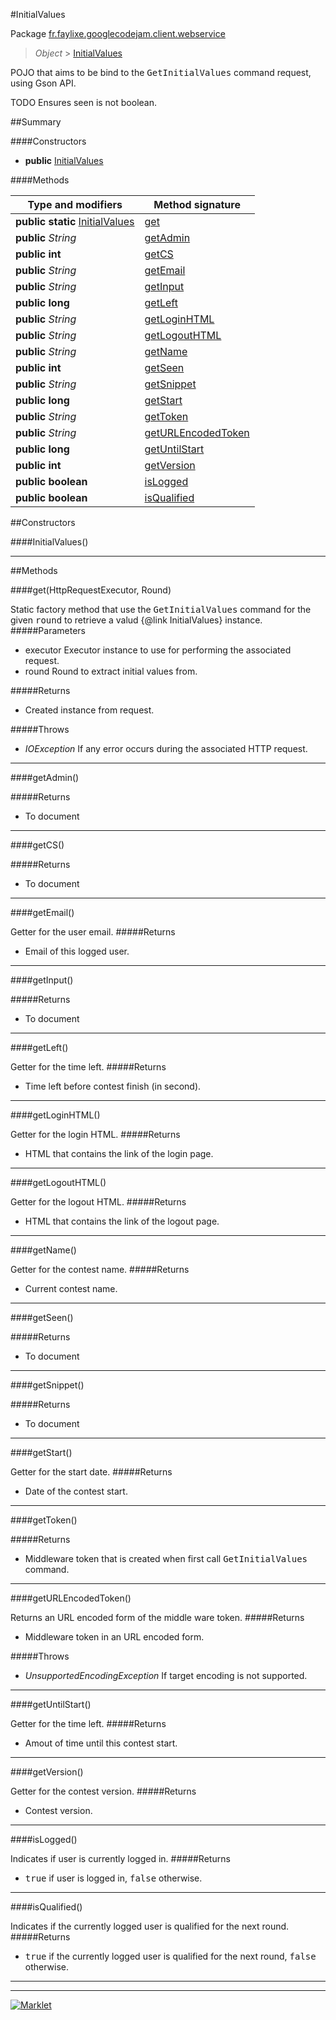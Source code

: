 #InitialValues

Package [fr.faylixe.googlecodejam.client.webservice](README.md)<br>
> *Object* > [InitialValues](InitialValues.md)

<p>POJO that aims to be bind to the <tt>GetInitialValues</tt>
 command request, using Gson API.</p>
 
 TODO Ensures seen is not boolean.

##Summary

####Constructors

* **public** [InitialValues](#initialvalues)

####Methods

Type and modifiers | Method signature
 --- | --- 
**public static** [InitialValues](InitialValues.md) | [get](#gethttprequestexecutor-round)
**public** *String* | [getAdmin](#getadmin)
**public** **int** | [getCS](#getcs)
**public** *String* | [getEmail](#getemail)
**public** *String* | [getInput](#getinput)
**public** **long** | [getLeft](#getleft)
**public** *String* | [getLoginHTML](#getloginhtml)
**public** *String* | [getLogoutHTML](#getlogouthtml)
**public** *String* | [getName](#getname)
**public** **int** | [getSeen](#getseen)
**public** *String* | [getSnippet](#getsnippet)
**public** **long** | [getStart](#getstart)
**public** *String* | [getToken](#gettoken)
**public** *String* | [getURLEncodedToken](#geturlencodedtoken)
**public** **long** | [getUntilStart](#getuntilstart)
**public** **int** | [getVersion](#getversion)
**public** **boolean** | [isLogged](#islogged)
**public** **boolean** | [isQualified](#isqualified)


##Constructors

####InitialValues()



---

##Methods

####get(HttpRequestExecutor, Round)


Static factory method that use the <tt>GetInitialValues</tt> command
 for the given <tt>round</tt> to retrieve a valud {@link InitialValues} instance.
#####Parameters


* executor Executor instance to use for performing the associated request.
* round Round to extract initial values from.

#####Returns


* Created instance from request.

#####Throws

* *IOException* If any error occurs during the associated HTTP request.

---
####getAdmin()



#####Returns


* To document

---
####getCS()



#####Returns


* To document

---
####getEmail()


Getter for the user email.
#####Returns


* Email of this logged user.

---
####getInput()



#####Returns


* To document

---
####getLeft()


Getter for the time left.
#####Returns


* Time left before contest finish (in second).

---
####getLoginHTML()


Getter for the login HTML.
#####Returns


* HTML that contains the link of the login page.

---
####getLogoutHTML()


Getter for the logout HTML.
#####Returns


* HTML that contains the link of the logout page.

---
####getName()


Getter for the contest name.
#####Returns


* Current contest name.

---
####getSeen()



#####Returns


* To document

---
####getSnippet()



#####Returns


* To document

---
####getStart()


Getter for the start date.
#####Returns


* Date of the contest start.

---
####getToken()



#####Returns


* Middleware token that is created when first call <tt>GetInitialValues</tt> command.

---
####getURLEncodedToken()


Returns an URL encoded form of the middle ware token.
#####Returns


* Middleware token in an URL encoded form.

#####Throws

* *UnsupportedEncodingException* If target encoding is not supported.

---
####getUntilStart()


Getter for the time left.
#####Returns


* Amout of time until this contest start.

---
####getVersion()


Getter for the contest version.
#####Returns


* Contest version.

---
####isLogged()


Indicates if user is currently logged in.
#####Returns


* <tt>true</tt> if user is logged in, <tt>false</tt> otherwise.

---
####isQualified()


Indicates if the currently logged user
 is qualified for the next round.
#####Returns


* <tt>true</tt> if the currently logged user is qualified for the next round, <tt>false</tt> otherwise.

---
---
[![Marklet](https://img.shields.io/badge/Generated%20by-Marklet-green.svg)](https://github.com/Faylixe/marklet)